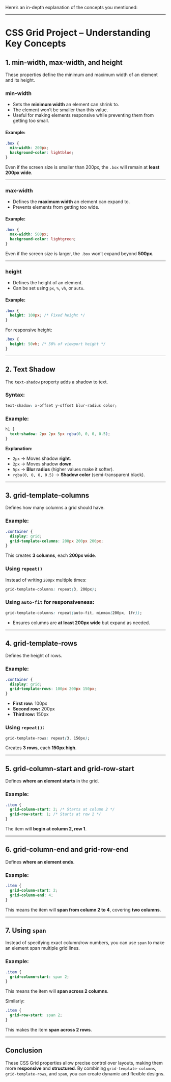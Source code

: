 Here’s an in-depth explanation of the concepts you mentioned:

---

# **CSS Grid Project – Understanding Key Concepts**

## **1. min-width, max-width, and height**
These properties define the minimum and maximum width of an element and its height.

### **min-width**
- Sets the **minimum width** an element can shrink to.
- The element won’t be smaller than this value.
- Useful for making elements responsive while preventing them from getting too small.

#### **Example:**
```css
.box {
  min-width: 200px;
  background-color: lightblue;
}
```
Even if the screen size is smaller than 200px, the `.box` will remain at **least 200px wide**.

---

### **max-width**
- Defines the **maximum width** an element can expand to.
- Prevents elements from getting too wide.

#### **Example:**
```css
.box {
  max-width: 500px;
  background-color: lightgreen;
}
```
Even if the screen size is larger, the `.box` won’t expand beyond **500px**.

---

### **height**
- Defines the height of an element.
- Can be set using `px`, `%`, `vh`, or `auto`.

#### **Example:**
```css
.box {
  height: 100px; /* Fixed height */
}
```
For responsive height:
```css
.box {
  height: 50vh; /* 50% of viewport height */
}
```
---

## **2. Text Shadow**
The `text-shadow` property adds a shadow to text.

### **Syntax:**
```css
text-shadow: x-offset y-offset blur-radius color;
```

### **Example:**
```css
h1 {
  text-shadow: 2px 2px 5px rgba(0, 0, 0, 0.5);
}
```
**Explanation:**
- `2px` → Moves shadow **right**.
- `2px` → Moves shadow **down**.
- `5px` → **Blur radius** (higher values make it softer).
- `rgba(0, 0, 0, 0.5)` → **Shadow color** (semi-transparent black).

---

## **3. grid-template-columns**
Defines how many columns a grid should have.

### **Example:**
```css
.container {
  display: grid;
  grid-template-columns: 200px 200px 200px;
}
```
This creates **3 columns**, each **200px wide**.

### **Using `repeat()`**
Instead of writing `200px` multiple times:
```css
grid-template-columns: repeat(3, 200px);
```

### **Using `auto-fit` for responsiveness:**
```css
grid-template-columns: repeat(auto-fit, minmax(200px, 1fr));
```
- Ensures columns are **at least 200px wide** but expand as needed.

---

## **4. grid-template-rows**
Defines the height of rows.

### **Example:**
```css
.container {
  display: grid;
  grid-template-rows: 100px 200px 150px;
}
```
- **First row:** 100px
- **Second row:** 200px
- **Third row:** 150px

### **Using `repeat()`:**
```css
grid-template-rows: repeat(3, 150px);
```
Creates **3 rows**, each **150px high**.

---

## **5. grid-column-start and grid-row-start**
Defines **where an element starts** in the grid.

### **Example:**
```css
.item {
  grid-column-start: 2; /* Starts at column 2 */
  grid-row-start: 1; /* Starts at row 1 */
}
```
The item will **begin at column 2, row 1**.

---

## **6. grid-column-end and grid-row-end**
Defines **where an element ends**.

### **Example:**
```css
.item {
  grid-column-start: 2;
  grid-column-end: 4;
}
```
This means the item will **span from column 2 to 4**, covering **two columns**.

---

## **7. Using `span`**
Instead of specifying exact column/row numbers, you can use `span` to make an element span multiple grid lines.

### **Example:**
```css
.item {
  grid-column-start: span 2;
}
```
This means the item will **span across 2 columns**.

Similarly:
```css
.item {
  grid-row-start: span 2;
}
```
This makes the item **span across 2 rows**.

---

## **Conclusion**
These CSS Grid properties allow precise control over layouts, making them more **responsive** and **structured**. By combining `grid-template-columns`, `grid-template-rows`, and `span`, you can create dynamic and flexible designs.